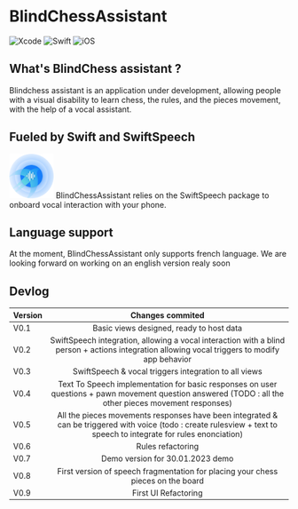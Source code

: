 # BlindChessAssistant

![Xcode](https://img.shields.io/badge/Xcode-007ACC?style=for-the-badge&logo=Xcode&logoColor=white)
![Swift](https://img.shields.io/badge/swift-F54A2A?style=for-the-badge&logo=swift&logoColor=white)
![iOS](https://img.shields.io/badge/iOS-000000?style=for-the-badge&logo=ios&logoColor=white)

## What's BlindChess assistant ?
Blindchess assistant is an application under development, allowing people with a visual disability to learn chess, the rules, and the pieces movement, with the help of a vocal assistant.

## Fueled by Swift and SwiftSpeech
<img src = "https://github.com/Cay-Zhang/SwiftSpeech/blob/master/Readme%20Assets/Icon.png?raw=true" alt="drawing" width="80"/>
BlindChessAssistant relies on the SwiftSpeech package to onboard vocal interaction with your phone.

## Language support
At the moment, BlindChessAssistant only supports french language. We are looking forward on working on an english version realy soon

## Devlog

| Version  | Changes commited |
| ------------- |:-------------:|
| V0.1      | Basic views designed, ready to host data     |
|V0.2| SwiftSpeech integration, allowing a vocal interaction with a blind person + actions integration allowing vocal triggers to modify app behavior |
|V0.3| SwiftSpeech & vocal triggers integration to all views |
|V0.4| Text To Speech implementation for basic responses on user questions + pawn movement question answered (TODO : all the other pieces movement responses) |
|V0.5| All the pieces movements responses have been integrated & can be triggered with voice (todo : create rulesview + text to speech to integrate for rules enonciation) |
|V0.6| Rules refactoring |
|V0.7| Demo version for 30.01.2023 demo |
|V0.8| First version of speech fragmentation for placing your chess pieces on the board |
|V0.9|First UI Refactoring|
